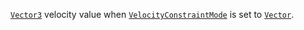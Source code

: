 [`Vector3`](https://create.roblox.com/docs/reference/engine/datatypes/Vector3) velocity value when
[`VelocityConstraintMode`](https://create.roblox.com/docs/reference/engine/classes/LinearVelocity#VelocityConstraintMode) is
set to [`Vector`](https://create.roblox.com/docs/reference/engine/enums/VelocityConstraintMode).